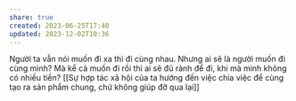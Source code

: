 ```yaml
---
share: true
created: 2023-06-25T17:40
updated: 2023-12-02T10:36
---
```

Người ta vẫn nói muốn đi xa thì đi cùng nhau. Nhưng ai sẽ là người muốn đi cùng mình? Mà kể cả muốn đi rồi thì ai sẽ đủ rảnh để đi, khi mà mình không có nhiều tiền?
[[Sự hợp tác xã hội của ta hướng đến việc chia việc để cùng tạo ra sản phẩm chung, chứ không giúp đỡ qua lại]]